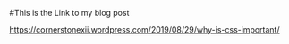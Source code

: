 #This is the Link to my blog post

https://cornerstonexii.wordpress.com/2019/08/29/why-is-css-important/
